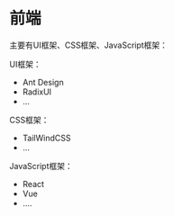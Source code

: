 # 前端
主要有UI框架、CSS框架、JavaScript框架：

UI框架：
- Ant Design
- RadixUI
- ...

CSS框架：
- TailWindCSS
- ...

JavaScript框架：
- React
- Vue
- ....
